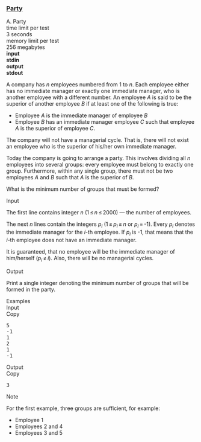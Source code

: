 <h3><a href="https://codeforces.com/contest/115/problem/A" target="_blank" rel="noopener noreferrer">Party</a></h3>

<div class="header"><div class="title">A. Party</div><div class="time-limit"><div class="property-title">time limit per test</div>3 seconds</div><div class="memory-limit"><div class="property-title">memory limit per test</div>256 megabytes</div><div class="input-file input-standard" style="font-weight: bold"><div class="property-title">input</div>stdin</div><div class="output-file output-standard" style="font-weight: bold"><div class="property-title">output</div>stdout</div></div><div><p>A company has <span class="tex-span"><i>n</i></span> employees numbered from <span class="tex-span">1</span> to <span class="tex-span"><i>n</i></span>. Each employee either has no immediate manager or exactly one immediate manager, who is another employee with a different number. An employee <span class="tex-span"><i>A</i></span> is said to be the <span class="tex-font-style-underline">superior</span> of another employee <span class="tex-span"><i>B</i></span> if at least one of the following is true:</p><ul> <li> Employee <span class="tex-span"><i>A</i></span> is the immediate manager of employee <span class="tex-span"><i>B</i></span> </li><li> Employee <span class="tex-span"><i>B</i></span> has an immediate manager employee <span class="tex-span"><i>C</i></span> such that employee <span class="tex-span"><i>A</i></span> is the superior of employee <span class="tex-span"><i>C</i></span>. </li></ul><p>The company will not have a managerial cycle. That is, there will not exist an employee who is the superior of his/her own immediate manager.</p><p>Today the company is going to arrange a party. This involves dividing all <span class="tex-span"><i>n</i></span> employees into several groups: every employee must belong to exactly one group. Furthermore, within any single group, there must not be two employees <span class="tex-span"><i>A</i></span> and <span class="tex-span"><i>B</i></span> such that <span class="tex-span"><i>A</i></span> is the superior of <span class="tex-span"><i>B</i></span>.</p><p>What is the minimum number of groups that must be formed?</p></div><div class="input-specification"><div class="section-title">Input</div><p>The first line contains integer <span class="tex-span"><i>n</i></span> (<span class="tex-span">1 ≤ <i>n</i> ≤ 2000</span>) — the number of employees.</p><p>The next <span class="tex-span"><i>n</i></span> lines contain the integers <span class="tex-span"><i>p</i><sub class="lower-index"><i>i</i></sub></span> (<span class="tex-span">1 ≤ <i>p</i><sub class="lower-index"><i>i</i></sub> ≤ <i>n</i></span> or <span class="tex-span"><i>p</i><sub class="lower-index"><i>i</i></sub> = </span>-1). Every <span class="tex-span"><i>p</i><sub class="lower-index"><i>i</i></sub></span> denotes the immediate manager for the <span class="tex-span"><i>i</i></span>-th employee. If <span class="tex-span"><i>p</i><sub class="lower-index"><i>i</i></sub></span> is -1, that means that the <span class="tex-span"><i>i</i></span>-th employee does not have an immediate manager. </p><p>It is guaranteed, that no employee will be the immediate manager of him/herself (<span class="tex-span"><i>p</i><sub class="lower-index"><i>i</i></sub> ≠ <i>i</i></span>). Also, there will be no managerial cycles.</p></div><div class="output-specification"><div class="section-title">Output</div><p>Print a single integer denoting the minimum number of groups that will be formed in the party.</p></div><div class="sample-tests"><div class="section-title">Examples</div><div class="sample-test"><div class="input"><div class="title">Input<div title="Copy" data-clipboard-target="#id0039826143722934804" id="id0020919450614802992" class="input-output-copier">Copy</div></div><pre id="id0039826143722934804">5<br>-1<br>1<br>2<br>1<br>-1<br></pre></div><div class="output"><div class="title">Output<div title="Copy" data-clipboard-target="#id004379849584771818" id="id0016580133880025816" class="input-output-copier">Copy</div></div><pre id="id004379849584771818">3<br></pre></div></div></div><div class="note"><div class="section-title">Note</div><p>For the first example, three groups are sufficient, for example: </p><ul> <li> Employee 1 </li><li> Employees 2 and 4 </li><li> Employees 3 and 5 </li></ul></div>